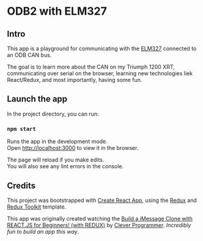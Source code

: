 
# ODB2 with ELM327

## Intro
This app is a playground for communicating with the [ELM327](https://www.elmelectronics.com/products/ics/obd/) connected to an ODB CAN bus.

The goal is to learn more about the CAN on my Triumph 1200 XRT, communicating over serial on the browser, learning new technologies liek React/Redux, and most importantly, having some fun.

## Launch the app

In the project directory, you can run:

### `npm start`

Runs the app in the development mode.<br />
Open [http://localhost:3000](http://localhost:3000) to view it in the browser.

The page will reload if you make edits.<br />
You will also see any lint errors in the console.

## Credits

This project was bootstrapped with [Create React App](https://github.com/facebook/create-react-app), using the [Redux](https://redux.js.org/) and [Redux Toolkit](https://redux-toolkit.js.org/) template.

This app was originally created watching the [Build a iMessage Clone with REACT.JS for Beginners! (with REDUX)](https://www.youtube.com/watch?v=HF65cySUYao) by [Clever Programmer](https://www.youtube.com/channel/UCqrILQNl5Ed9Dz6CGMyvMTQ).  *Incredibly fun to build an app this way*.